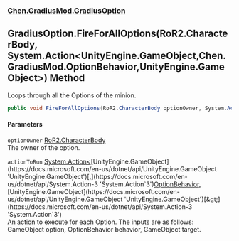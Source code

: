 
### [Chen.GradiusMod](./Chen-GradiusMod 'Chen.GradiusMod').[GradiusOption](./Chen-GradiusMod-GradiusOption 'Chen.GradiusMod.GradiusOption')

## GradiusOption.FireForAllOptions(RoR2.CharacterBody, System.Action&lt;UnityEngine.GameObject,Chen.GradiusMod.OptionBehavior,UnityEngine.GameObject&gt;) Method
Loops through all the Options of the minion.  
```csharp
public void FireForAllOptions(RoR2.CharacterBody optionOwner, System.Action<UnityEngine.GameObject,Chen.GradiusMod.OptionBehavior,UnityEngine.GameObject> actionToRun);
```

#### Parameters
<a name='Chen-GradiusMod-GradiusOption-FireForAllOptions(RoR2-CharacterBody_System-Action-UnityEngine-GameObject_Chen-GradiusMod-OptionBehavior_UnityEngine-GameObject-)-optionOwner'></a>
`optionOwner` [RoR2.CharacterBody](https://docs.microsoft.com/en-us/dotnet/api/RoR2.CharacterBody 'RoR2.CharacterBody')  
The owner of the option.  
  
<a name='Chen-GradiusMod-GradiusOption-FireForAllOptions(RoR2-CharacterBody_System-Action-UnityEngine-GameObject_Chen-GradiusMod-OptionBehavior_UnityEngine-GameObject-)-actionToRun'></a>
`actionToRun` [System.Action&lt;](https://docs.microsoft.com/en-us/dotnet/api/System.Action-3 'System.Action`3')[UnityEngine.GameObject](https://docs.microsoft.com/en-us/dotnet/api/UnityEngine.GameObject 'UnityEngine.GameObject')[,](https://docs.microsoft.com/en-us/dotnet/api/System.Action-3 'System.Action`3')[OptionBehavior](./Chen-GradiusMod-OptionBehavior 'Chen.GradiusMod.OptionBehavior')[,](https://docs.microsoft.com/en-us/dotnet/api/System.Action-3 'System.Action`3')[UnityEngine.GameObject](https://docs.microsoft.com/en-us/dotnet/api/UnityEngine.GameObject 'UnityEngine.GameObject')[&gt;](https://docs.microsoft.com/en-us/dotnet/api/System.Action-3 'System.Action`3')  
An action to execute for each Option. The inputs are as follows: GameObject option, OptionBehavior behavior, GameObject target.  
  
